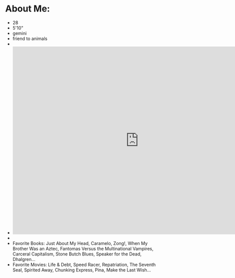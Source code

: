 # About Me:
- 28
- 5'10"
- gemini
- friend to animals
- 
- <iframe src="https://www.ala.org/news/sites/ala.org.news/files/news/pressreleaseimages/Satten-Lopez_Spectrum%2021.jpeg" title="pic of me, 2021" width="800" height="600" allowfullscreen allow="autoplay" frameborder="0"></iframe>
-
- Favorite Books: Just About My Head, Caramelo, Zong!, When My Brother Was an Aztec, Fantomas Versus the Multinational Vampires, Carceral Capitalism, Stone Butch Blues, Speaker for the Dead, Dhalgren...
- Favorite Movies: Life & Debt, Speed Racer, Repatriation, The Seventh Seal, Spirited Away, Chunking Express, Pina, Make the Last Wish...
